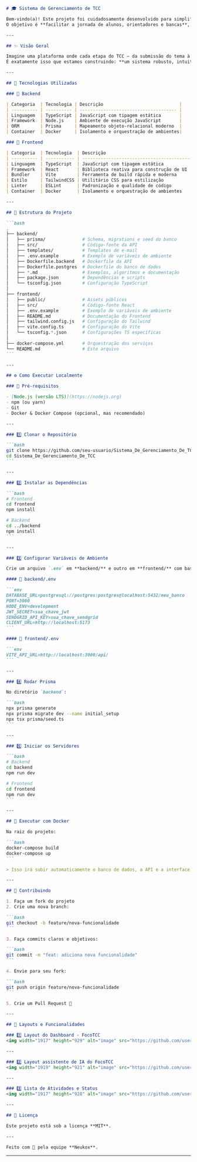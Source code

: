 

````markdown
# 🎓 Sistema de Gerenciamento de TCC

Bem-vindo(a)! Este projeto foi cuidadosamente desenvolvido para simplificar e otimizar o processo de acompanhamento e avaliação de Trabalhos de Conclusão de Curso.  
O objetivo é **facilitar a jornada de alunos, orientadores e bancas**, promovendo organização, transparência e eficiência.

---

## ✨ Visão Geral

Imagine uma plataforma onde cada etapa do TCC — da submissão do tema à defesa final — é centralizada e gerenciada com facilidade.  
É exatamente isso que estamos construindo: **um sistema robusto, intuitivo e modular para instituições de ensino**.

---

## 🚀 Tecnologias Utilizadas

### 🔧 Backend

| Categoria  | Tecnologia | Descrição                             |
| ---------- | ---------- | ------------------------------------- |
| Linguagem  | TypeScript | JavaScript com tipagem estática       |
| Framework  | Node.js    | Ambiente de execução JavaScript       |
| ORM        | Prisma     | Mapeamento objeto-relacional moderno  |
| Container  | Docker     | Isolamento e orquestração de ambientes|

### 🎨 Frontend

| Categoria  | Tecnologia  | Descrição                                      |
| ---------- | ----------- | ---------------------------------------------- |
| Linguagem  | TypeScript  | JavaScript com tipagem estática                |
| Framework  | React       | Biblioteca reativa para construção de UI       |
| Bundler    | Vite        | Ferramenta de build rápida e moderna           |
| Estilo     | TailwindCSS | Utilitário CSS para estilização                |
| Linter     | ESLint      | Padronização e qualidade de código             |
| Container  | Docker      | Isolamento e orquestração de ambientes         |

---

## 📂 Estrutura do Projeto

```bash
.
├── backend/
│   ├── prisma/              # Schema, migrations e seed do banco
│   ├── src/                 # Código-fonte da API
│   ├── templates/           # Templates de e-mail
│   ├── .env.example         # Exemplo de variáveis de ambiente
│   ├── Dockerfile.backend   # Dockerfile da API
│   ├── Dockerfile.postgres  # Dockerfile do banco de dados
│   ├── *.md                 # Exemplos, algoritmos e documentação
│   ├── package.json         # Dependências e scripts
│   └── tsconfig.json        # Configuração TypeScript
│
├── frontend/
│   ├── public/              # Assets públicos
│   ├── src/                 # Código-fonte React
│   ├── .env.example         # Exemplo de variáveis de ambiente
│   ├── README.md            # Documentação do Frontend
│   ├── tailwind.config.js   # Configuração do Tailwind
│   ├── vite.config.ts       # Configuração do Vite
│   └── tsconfig.*.json      # Configurações TS específicas
│
├── docker-compose.yml       # Orquestração dos serviços
└── README.md                # Este arquivo
```

---

## ⚙ Como Executar Localmente

### 🔧 Pré-requisitos

- [Node.js (versão LTS)](https://nodejs.org)  
- npm (ou yarn)  
- Git  
- Docker & Docker Compose (opcional, mas recomendado)  

---

### 1️⃣ Clonar o Repositório

```bash
git clone https://github.com/seu-usuario/Sistema_De_Gerenciamento_De_TCC.git
cd Sistema_De_Gerenciamento_De_TCC
```

---

### 2️⃣ Instalar as Dependências

```bash
# Frontend
cd frontend
npm install

# Backend
cd ../backend
npm install
```

---

### 3️⃣ Configurar Variáveis de Ambiente

Crie um arquivo `.env` em **backend/** e outro em **frontend/** com base nos respectivos `.env.example`.

#### 📁 backend/.env

```env
DATABASE_URL=postgresql://postgres:postgres@localhost:5432/meu_banco
PORT=3000
NODE_ENV=development
JWT_SECRET=sua_chave_jwt
SENDGRID_API_KEY=sua_chave_sendgrid
CLIENT_URL=http://localhost:5173
```

#### 📁 frontend/.env

```env
VITE_API_URL=http://localhost:3000/api/
```

---

### 4️⃣ Rodar Prisma

No diretório `backend`:

```bash
npx prisma generate
npx prisma migrate dev --name initial_setup
npx tsx prisma/seed.ts
```

---

### 5️⃣ Iniciar os Servidores

```bash
# Backend
cd backend
npm run dev

# Frontend
cd frontend
npm run dev
```

---

## 🐳 Executar com Docker

Na raiz do projeto:

```bash
docker-compose build
docker-compose up
```

> Isso irá subir automaticamente o banco de dados, a API e a interface web.

---

## 🤝 Contribuindo

1. Faça um fork do projeto  
2. Crie uma nova branch:  

```bash
git checkout -b feature/nova-funcionalidade
```

3. Faça commits claros e objetivos:  

```bash
git commit -m "feat: adiciona nova funcionalidade"
```

4. Envie para seu fork:  

```bash
git push origin feature/nova-funcionalidade
```

5. Crie um Pull Request 🚀  

---

## 📸 Layouts e Funcionalidades

### 1️⃣ Layout do Dashboard - FocoTCC
<img width="1917" height="929" alt="image" src="https://github.com/user-attachments/assets/04f4e357-7e31-4417-95f7-fb679171222a" />

---

### 2️⃣ Layout assistente de IA do FocoTCC
<img width="1919" height="921" alt="image" src="https://github.com/user-attachments/assets/fdef76bd-59be-4f0f-a597-e5b55ea49f26" />

---

### 3️⃣ Lista de Atividades e Status
<img width="1917" height="928" alt="image" src="https://github.com/user-attachments/assets/bd701d34-010d-4b36-a9e3-804bf6ab7961" />

---

## 📄 Licença

Este projeto está sob a licença **MIT**.

---

Feito com 💙 pela equipe **Neukox**.
````

---
